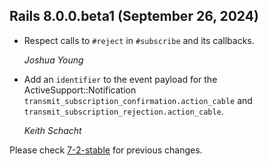 ## Rails 8.0.0.beta1 (September 26, 2024) ##

*   Respect calls to `#reject` in `#subscribe` and its callbacks.

    *Joshua Young*

*   Add an `identifier` to the event payload for the ActiveSupport::Notification `transmit_subscription_confirmation.action_cable` and `transmit_subscription_rejection.action_cable`.

    *Keith Schacht*

Please check [7-2-stable](https://github.com/rails/rails/blob/7-2-stable/actioncable/CHANGELOG.md) for previous changes.
